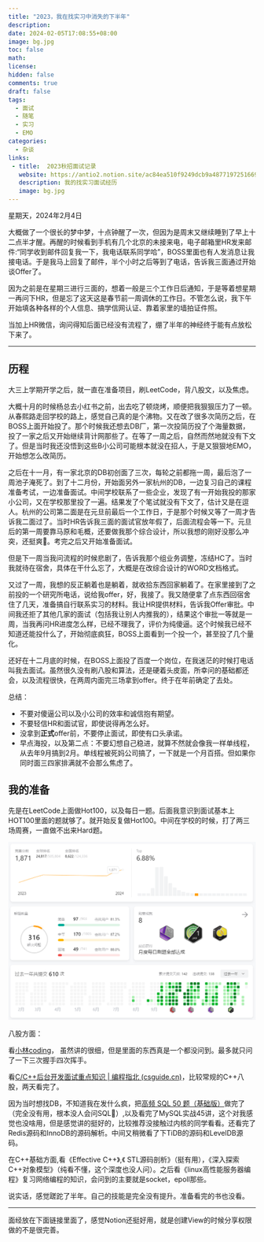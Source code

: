 ```yaml
---
title: "2023，我在找实习中消失的下半年"
description: 
date: 2024-02-05T17:08:55+08:00
image: bg.jpg
toc: false
math: 
license: 
hidden: false
comments: true
draft: false
tags:
  - 面试
  - 随笔
  - 实习
  - EMO
categories:
  - 杂谈
links:
 - title:  2023秋招面试记录
   website: https://antio2.notion.site/ac84ea510f9249dcb9a4877197251669?v=56e00050e1c045a38cac238d605cc124
   description: 我的找实习面试经历
   image: bg.jpg
---
```





星期天，2024年2月4日

大概做了一个很长的梦中梦，十点钟醒了一次，但因为是周末又继续睡到了早上十二点半才醒。再醒的时候看到手机有几个北京的未接来电，电子邮箱里HR发来邮件:“同学收到邮件回复我一下，我电话联系同学哈”，BOSS里面也有人发消息让我接电话。于是我马上回复了邮件，半个小时之后等到了电话，告诉我三面通过开始谈Offer了。

因为之前是在星期三进行三面的，想着一般是三个工作日后通知，于是等着想星期一再问下HR，但是忘了这天这是春节前一周调休的工作日。不管怎么说，我下午开始填各种各样的个人信息、搞学信网认证、靠着家里的墙拍证件照。

当加上HR微信，询问得知后面已经没有流程了，绷了半年的神经终于能有点放松下来了。

---

## 历程

大三上学期开学之后，就一直在准备项目，刷LeetCode，背八股文，以及焦虑。



大概十月的时候杨总去小红书之前，出去吃了顿烧烤，顺便把我狠狠压力了一顿。从春熙路走回学校的路上，感觉自己真的是个沸物。又在改了很多次简历之后，在BOSS上面开始投了。那个时候我还想去DB厂，第一次投简历投了个海量数据，投了一家之后又开始继续背计网那些了。在等了一周之后，自然而然地就没有下文了。但是当时我还没悟到这些B小公司可能根本就没在招人，于是又狠狠地EMO，开始想怎么改简历。



之后在十一月，有一家北京的DB初创面了三次，每轮之前都拖一周，最后泡了一周池子淹死了。到了十二月份，开始面另外一家杭州的DB，一边复习自己的课程准备考试，一边准备面试。中间学校联系了一些企业，发现了有一开始我投的那家小公司，又在学校那里投了一遍。结果发了个笔试就没有下文了，估计又是在逗人。杭州的公司第二面是在元旦前最后一个工作日，于是那个时候又等了一周才告诉我二面过了。当时HR告诉我三面的面试官放年假了，后面流程会等一下。元旦后的第一周要靠马原和毛概，还要做我那个综合设计，所以我想的刚好没那么冲突，还挺爽🤗。考完之后又开始准备面试。



但是下一周当我问流程的时候悲剧了，告诉我那个组业务调整，冻结HC了。当时我就待在宿舍，具体在干什么忘了，大概是在改综合设计的WORD文档格式。



又过了一周，我想的反正躺着也是躺着，就收拾东西回家躺着了。在家里接到了之前投的一个研究所电话，说给我offer，好，我接了。我又随便拿了点东西回宿舍住了几天，准备搞自行联系实习的材料。我让HR提供材料，告诉我Offer审批。中间我还拒了其他几家的面试（包括我让别人内推我的），结果这个审批一等就是一周，当我再问HR进度怎么样，已经不理我了，评价为纯傻逼。这个时候我已经不知道还能投什么了，开始彻底疯狂，BOSS上面看到一个投一个，甚至投了几个量化。



还好在十二月底的时候，在BOSS上面投了百度一个岗位，在我迷茫的时候打电话叫我去面试。虽然很久没有刷八股和算法，还是硬着头皮面，所幸问的基础都还会，以及流程很快，在两周内面完三场拿到offer。终于在年前确定了去处。



总结：

- 不要对傻逼公司以及小公司的效率和诚信抱有期望。
- 不要轻信HR和面试官，即使说得再怎么好。
- 没拿到**正式**offer前，不要停止面试，即使有口头承诺。
- 早点海投，以及第二点：不要幻想自己稳进，就算不然就会像我一样单线程，从去年9月搞到2月。单线程被死妈公司搞了，一下就是一个月百搭。但如果你同时面三四家排满就不会那么焦虑了。





## 我的准备



先是在LeetCode上面做Hot100，以及每日一题。后面我意识到面试基本上HOT100里面的题就够了。就开始反复做Hot100。中间在学校的时候，打了两三场周赛，一直做不出来Hard题。



![LeetCode](image-20240205183447782.png)

八股方面：

看[小林coding](https://xiaolincoding.com/)， 虽然讲的很细，但是里面的东西真是一个都没问到。最多就只问了一下三次握手四次挥手。

看[C/C++后台开发面试重点知识 | 编程指北 (csguide.cn)](https://csguide.cn/cpp/)，比较常规的C++八股，两天看完了。

因为当时想找DB，不知道我在发什么疯，把[高频 SQL 50 题（基础版）](https://leetcode.cn/studyplan/sql-free-50/)做完了（完全没有用，根本没人会问SQL🤣）,以及看完了MySQL实战45讲，这个对我感觉也没啥用，但是感觉讲的挺好的，比较推荐没接触过内核的同学看看。还看完了Redis源码和InnoDB的源码解析。中间又稍微看了下TiDB的源码和LevelDB源码。

在C++基础方面,看《Effective C++》,《 STL源码剖析》（挺有用），《深入探索C++对象模型》（纯看不懂，这个深度也没人问）。之后看《linux高性能服务器编程》复习网络编程的知识，会问到的主要就是socket，epoll那些。

说实话，感觉蹉跎了半年。自己的技能是完全没有提升。准备看完的书也没看。



---

面经放在下面链接里面了，感觉Notion还挺好用，就是创建View的时候分享权限做的不是很完善。 
